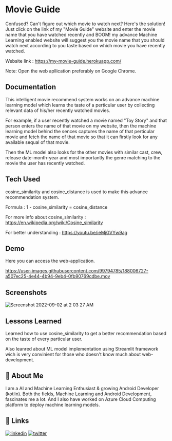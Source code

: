 
# Movie Guide

Confused? Can't figure out which movie to watch next?
Here's the solution! Just click on the link of my "Movie
Guide" website and enter the movie name that you have watched 
recently and BOOM! my advance Machine Learning enabled website
will suggest you the movie name that you should watch next
according to you taste based on which movie you have recently 
watched.

Website link : https://my-movie-guide.herokuapp.com/

Note: Open the web apllication preferably on Google Chrome.

## Documentation

This intelligent movie recommend system works on an advance
machine learning model which learns the taste of a perticular
user by collecting relevant data of his/her recently watched
movies.

For example, if a user recently watched a movie named "Toy Story"
and that person enters the name of that movie on my website, 
then the machine learning model behind the sences captures the name
of that perticular movie and fetch the name of that movie so that
it can firstly look for any available sequal of that movie.


Then the ML model also looks for the other movies with similar 
cast, crew, release date-month-year and most importantly the 
genre matching to the movie the user has recently watched.


## Tech Used
cosine_similarity and cosine_distance is used to make this advance
recommendation system.

Formula : 1 - cosine_similarity = cosine_distance

For more info about cosine_similarity : https://en.wikipedia.org/wiki/Cosine_similarity

For better understanding : https://youtu.be/ieMjGVYw9ag
## Demo

Here you can access the web-application.


https://user-images.githubusercontent.com/99794785/188006727-a507ec25-4e44-4b94-9eb4-0fb90769cdbe.mov
## Screenshots

![Screenshot 2022-09-02 at 2 03 27 AM](https://user-images.githubusercontent.com/99794785/188006999-0aac6f9d-4bb3-4ff7-a49d-dce6c3d8b3bd.png)

## Lessons Learned

Learned how to use cosine_similarity to get a better recommendation
based on the taste of every particular user.

Also leanred about ML model implementation using Streamlit
framework wich is very convinient for those who doesn't know
much about web-development.
## 🚀 About Me
I am a AI and Machine Learning Enthusiast & growing Android Developer (kotlin). Both the fields, Machine Learning and Android Development, fascinates me a lot. And I also have worked on Azure Cloud Computing platform to deploy machine learning models.
## 🔗 Links

[![linkedin](https://img.shields.io/badge/linkedin-0A66C2?style=for-the-badge&logo=linkedin&logoColor=white)](https://www.linkedin.com/in/thebitanpaul)
[![twitter](https://img.shields.io/badge/twitter-1DA1F2?style=for-the-badge&logo=twitter&logoColor=white)](https://twitter.com/thebitanpaul_)


